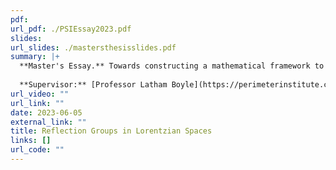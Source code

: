 ```yaml
---
pdf: 
url_pdf: ./PSIEssay2023.pdf
slides:
url_slides: ./mastersthesisslides.pdf
summary: |+
  **Master's Essay.** Towards constructing a mathematical framework to generalise the use of reflection groups in classifying discrete symmetries of Lorentzian spaces. We present a generalisation of the notion of crystallographic symmetry, an important property in the classical study of lattices and reflection groups, and then demonstrate substantial differences between reflection groups in Euclidean spaces vs Lorentzian spaces. 
  
  **Supervisor:** [Professor Latham Boyle](https://perimeterinstitute.ca/people/latham-boyle).
url_video: ""
url_link: ""
date: 2023-06-05
external_link: ""
title: Reflection Groups in Lorentzian Spaces
links: []
url_code: ""
---
```


